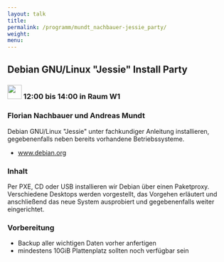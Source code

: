 ```yaml
---
layout: talk
title:
permalink: /programm/mundt_nachbauer-jessie_party/
weight: 
menu:
---
```

## Debian&nbsp;GNU/Linux&nbsp;"Jessie"&nbsp;Install&nbsp;Party

### <img height = "32" src="../../images/workshop.svg"> 12:00 bis 14:00 in Raum W1

### Florian&nbsp;Nachbauer&nbsp;und&nbsp;Andreas&nbsp;Mundt

Debian GNU/Linux "Jessie" unter fachkundiger Anleitung installieren, gegebenenfalls neben bereits vorhandene Betriebssysteme.

- <a href="https://www.debian.org" target="_blank">www.debian.org</a>

### Inhalt

Per PXE, CD oder USB installieren wir Debian über einen Paketproxy. Verschiedene Desktops werden vorgestellt, das Vorgehen erläutert und anschließend das neue System ausprobiert und gegebenenfalls weiter eingerichtet.

### Vorbereitung

- Backup aller wichtigen Daten vorher anfertigen
- mindestens 10GiB Plattenplatz sollten noch verfügbar sein
